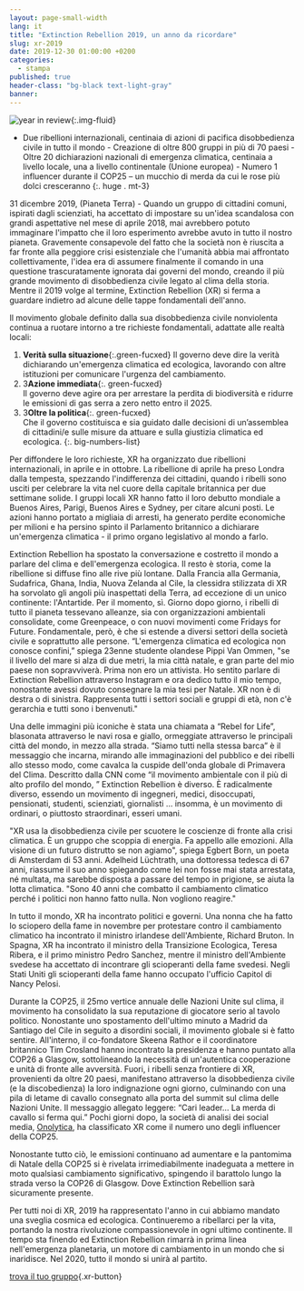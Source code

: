 ```yaml
---
layout: page-small-width
lang: it
title: "Extinction Rebellion 2019, un anno da ricordare"
slug: xr-2019
date: 2019-12-30 01:00:00 +0200
categories:
  - stampa
published: true
header-class: "bg-black text-light-gray"
banner: 
---
```

![year in
review](/assets/img/press/2019/12/30/xr-year-in-review.jpg){:.img-fluid}

- Due ribellioni internazionali, centinaia di azioni di pacifica
disobbedienza civile in tutto il mondo - Creazione di oltre 800 gruppi in
più di 70 paesi - Oltre 20 dichiarazioni nazionali di emergenza climatica,
centinaia a livello locale, una a livello continentale (Unione europea)  -
Numero 1 influencer durante il COP25 – un mucchio di merda da cui le rose
più dolci cresceranno {:. huge . mt-3}

31 dicembre 2019, (Pianeta Terra) - Quando un gruppo di cittadini comuni,
ispirati dagli scienziati, ha accettato di impostare su un'idea scandalosa
con grandi aspettative nel mese di aprile 2018, mai avrebbero potuto
immaginare l'impatto che il loro esperimento avrebbe avuto in tutto il
nostro pianeta. Gravemente consapevole del fatto che la società non è
riuscita a far fronte alla peggiore crisi esistenziale che l'umanità abbia
mai affrontato collettivamente, l'idea era di assumere finalmente il comando
in una questione trascuratamente ignorata dai governi del mondo, creando il
più grande movimento di disobbedienza civile legato al clima della
storia. Mentre il 2019 volge al termine, Extinction Rebellion (XR) si ferma
a guardare indietro ad alcune delle tappe fondamentali dell'anno.

Il movimento globale definito dalla sua disobbedienza civile nonviolenta
continua a ruotare intorno a tre richieste fondamentali, adattate alle
realtà locali:

1. **Verità sulla situazione**{:.green-fucxed}
   Il governo deve dire la verità dichiarando un'emergenza climatica ed ecologica, lavorando con altre istituzioni per comunicare l'urgenza del cambiamento.
2. 3**Azione immediata**{:. green-fucxed}  
   Il governo deve agire ora per arrestare la perdita di biodiversità e ridurre le emissioni di gas serra a zero netto entro il 2025.
3. 3**Oltre la politica**{:. green-fucxed}  
   Che il governo costituisca e sia guidato dalle decisioni di un’assemblea di cittadini/e sulle misure da attuare e sulla giustizia climatica ed ecologica.
{:. big-numbers-list}

Per diffondere le loro richieste, XR ha organizzato due ribellioni
internazionali, in aprile e in ottobre. La ribellione di aprile ha preso
Londra dalla tempesta, spezzando l'indifferenza dei cittadini, quando i
ribelli sono usciti per celebrare la vita nel cuore della capitale
britannica per due settimane solide. I gruppi locali XR hanno fatto il loro
debutto mondiale a Buenos Aires, Parigi, Buenos Aires e Sydney, per citare
alcuni posti. Le azioni hanno portato a migliaia di arresti, ha generato
perdite economiche per milioni e ha persino spinto il Parlamento britannico
a dichiarare un'emergenza climatica - il primo organo legislativo al mondo a
farlo.

Extinction Rebellion ha spostato la conversazione e costretto il mondo a
parlare del clima e dell'emergenza ecologica. Il resto è storia, come la
ribellione si diffuse fino alle rive più lontane. Dalla Francia alla
Germania, Sudafrica, Ghana, India, Nuova Zelanda al Cile, la clessidra
stilizzata di XR ha sorvolato gli angoli più inaspettati della Terra, ad
eccezione di un unico continente: l'Antartide. Per il momento, sì. Giorno
dopo giorno, i ribelli di tutto il pianeta tessevano alleanze, sia con
organizzazioni ambientali consolidate, come Greenpeace, o con nuovi
movimenti come Fridays for Future. Fondamentale, però, è che si estende a
diversi settori della società civile e soprattutto alle
persone. “L'emergenza climatica ed ecologica non conosce confini,” spiega
23enne studente olandese Pippi Van Ommen, "se il livello del mare si alza di
due metri, la mia città natale, e gran parte del mio paese non
sopravviverà. Prima non ero un attivista. Ho sentito parlare di Extinction
Rebellion attraverso Instagram e ora dedico tutto il mio tempo, nonostante
avessi dovuto consegnare la mia tesi per Natale. XR non è di destra o di
sinistra. Rappresenta tutti i settori sociali e gruppi di età, non c'è
gerarchia e tutti sono i benvenuti."

Una delle immagini più iconiche è stata una chiamata a “Rebel for Life”,
blasonata attraverso le navi rosa e giallo, ormeggiate attraverso le
principali città del mondo, in mezzo alla strada. “Siamo tutti nella stessa
barca” è il messaggio che incarna, mirando alle immaginazioni del pubblico e
dei ribelli allo stesso modo, come cavalca la cuspide dell'onda globale di
Primavera del Clima. Descritto dalla CNN come “il movimento ambientale con
il più di alto profilo del mondo, ” Extinction Rebellion è diverso. È
radicalmente diverso, essendo un movimento di ingegneri, medici,
disoccupati, pensionati, studenti, scienziati, giornalisti ... insomma, è un
movimento di ordinari, o piuttosto straordinari, esseri umani.

"XR usa la disobbedienza civile per scuotere le coscienze di fronte alla
crisi climatica. È un gruppo che scoppia di energia. Fa appello alle
emozioni. Alla visione di un futuro distrutto se non agiamo", spiega Egbert
Born, un poeta di Amsterdam di 53 anni. Adelheid Lüchtrath, una dottoressa
tedesca di 67 anni, riassume il suo anno spiegando come lei non fosse mai
stata arrestata, né multata, ma sarebbe disposta a passare del tempo in
prigione, se aiuta la lotta climatica. "Sono 40 anni che combatto il
cambiamento climatico perché i politici non hanno fatto nulla. Non vogliono
reagire."

In tutto il mondo, XR ha incontrato politici e governi. Una nonna che ha
fatto lo sciopero della fame in novembre per protestare contro il
cambiamento climatico ha incontrato il ministro irlandese dell'Ambiente,
Richard Bruton. In Spagna, XR ha incontrato il ministro della Transizione
Ecologica, Teresa Ribera, e il primo ministro Pedro Sanchez, mentre il
ministro dell'Ambiente svedese ha accettato di incontrare gli scioperanti
della fame svedesi. Negli Stati Uniti gli scioperanti della fame hanno
occupato l'ufficio Capitol di Nancy Pelosi.

Durante la COP25, il 25mo vertice annuale delle Nazioni Unite sul clima, il
movimento ha consolidato la sua reputazione di giocatore serio al tavolo
politico. Nonostante uno spostamento dell'ultimo minuto a Madrid da Santiago
del Cile in seguito a disordini sociali, il movimento globale si è fatto
sentire. All'interno, il co-fondatore Skeena Rathor e il coordinatore
britannico Tim Crosland hanno incontrato la presidenza e hanno puntato alla
COP26 a Glasgow, sottolineando la necessità di un'autentica cooperazione e
unità di fronte alle avversità. Fuori, i ribelli senza frontiere di XR,
provenienti da oltre 20 paesi, manifestano attraverso la disobbedienza
civile (e la discobedienza) la loro indignazione ogni giorno, culminando con
una pila di letame di cavallo consegnato alla porta del summit sul clima
delle Nazioni Unite. Il messaggio allegato leggere: “Cari leader… La merda
di cavallo si ferma qui.” Pochi giorni dopo, la società di analisi dei
social media, [Onolytica](https://onalytica.com/blog/), ha classificato XR
come il numero uno degli influencer della COP25.

Nonostante tutto ciò, le emissioni continuano ad aumentare e la pantomima di
Natale della COP25 si è rivelata irrimediabilmente inadeguata a mettere in
moto qualsiasi cambiamento significativo, spingendo il barattolo lungo la
strada verso la COP26 di Glasgow. Dove Extinction Rebellion sarà sicuramente
presente.

Per tutti noi di XR, 2019 ha rappresentato l'anno in cui abbiamo mandato una
sveglia cosmica ed ecologica. Continueremo a ribellarci per la vita,
portando la nostra rivoluzione compassionevole in ogni ultimo continente. Il
tempo sta finendo ed Extinction Rebellion rimarrà in prima linea
nell'emergenza planetaria, un motore di cambiamento in un mondo che si
inaridisce. Nel 2020, tutto il mondo si unirà al partito.


 [trova il tuo gruppo](/groups){.xr-button}

